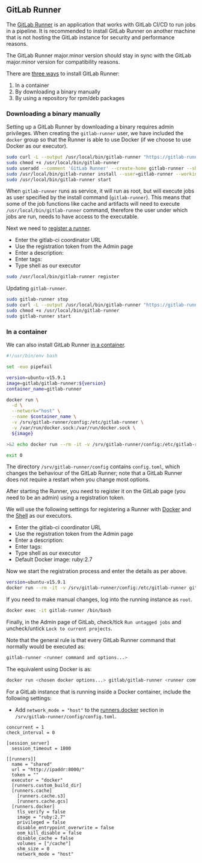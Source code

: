 ## GitLab Runner

The [GitLab Runner](https://docs.gitlab.com/runner/) is an application that
works with GitLab CI/CD to run jobs in a pipeline. It is recommended to install
GitLab Runner on another machine that is not hosting the GitLab instance for
security and performance reasons.

The GitLab Runner major.minor version should stay in sync with the GitLab
major.minor version for compatibility reasons.

There are [three ways](https://docs.gitlab.com/runner/install/) to install
GitLab Runner:

1. In a container
2. By downloading a binary manually
3. By using a repository for rpm/deb packages

### Downloading a binary manually

Setting up a GitLab Runner by downloading a binary requires admin privileges.
When creating the `gitlab-runner` user, we have included the `docker` group so
that the Runner is able to use Docker (if we choose to use Docker as our
executor).

```bash
sudo curl -L --output /usr/local/bin/gitlab-runner "https://gitlab-runner-downloads.s3.amazonaws.com/latest/binaries/gitlab-runner-linux-amd64"
sudo chmod +x /usr/local/bin/gitlab-runner
sudo useradd --comment 'GitLab Runner' --create-home gitlab-runner --shell /bin/bash --groups docker
sudo /usr/local/bin/gitlab-runner install --user=gitlab-runner --working-directory=/home/gitlab-runner
sudo /usr/local/bin/gitlab-runner start
```

When `gitlab-runner` runs as service, it will run as root, but will execute
jobs as user specified by the install command (`gitlab-runner`). This means
that some of the job functions like cache and artifacts will need to execute
`/usr/local/bin/gitlab-runner` command, therefore the user under which jobs are
run, needs to have access to the executable.

Next we need to [register a
runner](https://docs.gitlab.com/runner/register/index.html#linux).

* Enter the gitlab-ci coordinator URL
* Use the registration token from the Admin page
* Enter a description:
* Enter tags:
* Type shell as our executor

```bash
sudo /usr/local/bin/gitlab-runner register
```

Updating `gitlab-runner`.

```bash
sudo gitlab-runner stop
sudo curl -L --output /usr/local/bin/gitlab-runner "https://gitlab-runner-downloads.s3.amazonaws.com/latest/binaries/gitlab-runner-linux-amd64"
sudo chmod +x /usr/local/bin/gitlab-runner
sudo gitlab-runner start
```

### In a container

We can also install GitLab Runner [in a
container](https://docs.gitlab.com/runner/install/docker.html).

```bash
#!/usr/bin/env bash

set -euo pipefail

version=ubuntu-v15.9.1
image=gitlab/gitlab-runner:${version}
container_name=gitlab-runner

docker run \
  -d \
  --network="host" \
  --name $container_name \
  -v /srv/gitlab-runner/config:/etc/gitlab-runner \
  -v /var/run/docker.sock:/var/run/docker.sock \
  ${image}

>&2 echo docker run --rm -it -v /srv/gitlab-runner/config:/etc/gitlab-runner ${image} register

exit 0
```

The directory `/srv/gitlab-runner/config` contains `config.toml`, which changes
the behaviour of the GitLab Runner; note that a GitLab Runner does not require
a restart when you change most options.

After starting the Runner, you need to register it on the GitLab page (you need
to be an admin) using a registration token.

We will use the following settings for registering a Runner with
[Docker](https://docs.gitlab.com/runner/executors/docker.html) and the
[Shell](https://docs.gitlab.com/runner/executors/shell.html) as our executors.

* Enter the gitlab-ci coordinator URL
* Use the registration token from the Admin page
* Enter a description:
* Enter tags:
* Type shell as our executor
* Default Docker image: ruby:2.7

Now we start the registration process and enter the details as per above.

```bash
version=ubuntu-v15.9.1
docker run --rm -it -v /srv/gitlab-runner/config:/etc/gitlab-runner gitlab/gitlab-runner:${version} register
```

If you need to make manual changes, log into the running instance as `root`.

```bash
docker exec -it gitlab-runner /bin/bash
```

Finally, in the Admin page of GitLab, check/tick `Run untagged jobs` and
uncheck/untick `Lock to current projects`.

Note that the general rule is that every GitLab Runner command that normally
would be executed as:

```bash
gitlab-runner <runner command and options...>
```

The equivalent using Docker is as:

```bash
docker run <chosen docker options...> gitlab/gitlab-runner <runner command and options...>
```

For a GitLab instance that is running inside a Docker container, include the
following settings:

* Add `network_mode = "host"` to the
  [runners.docker](https://docs.gitlab.com/runner/configuration/advanced-configuration.html#the-runnersdocker-section)
  section in `/srv/gitlab-runner/config/config.toml`.

```
concurrent = 1
check_interval = 0

[session_server]
  session_timeout = 1800

[[runners]]
  name = "shared"
  url = "http://ipaddr:8000/"
  token = ""
  executor = "docker"
  [runners.custom_build_dir]
  [runners.cache]
    [runners.cache.s3]
    [runners.cache.gcs]
  [runners.docker]
    tls_verify = false
    image = "ruby:2.7"
    privileged = false
    disable_entrypoint_overwrite = false
    oom_kill_disable = false
    disable_cache = false
    volumes = ["/cache"]
    shm_size = 0
    network_mode = "host"
```
